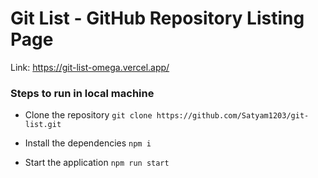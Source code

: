 # Git List - GitHub Repository Listing Page

Link: https://git-list-omega.vercel.app/

### Steps to run in local machine

- Clone the repository `git clone https://github.com/Satyam1203/git-list.git`

- Install the dependencies `npm i`

- Start the application `npm run start`
